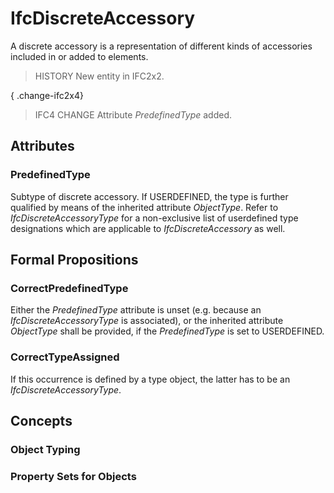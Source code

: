 # IfcDiscreteAccessory

A discrete accessory is a representation of different kinds of accessories included in or added to elements.

> HISTORY  New entity in IFC2x2.

{ .change-ifc2x4}
> IFC4 CHANGE  Attribute _PredefinedType_ added.

## Attributes

### PredefinedType
Subtype of discrete accessory.  If USERDEFINED, the type is further qualified by means of the inherited attribute _ObjectType_.  Refer to _IfcDiscreteAccessoryType_ for a non-exclusive list of userdefined type designations which are applicable to _IfcDiscreteAccessory_ as well.

## Formal Propositions

### CorrectPredefinedType
Either the _PredefinedType_ attribute is unset (e.g. because an _IfcDiscreteAccessoryType_ is associated), or the inherited attribute _ObjectType_ shall be provided, if the _PredefinedType_ is set to USERDEFINED.

### CorrectTypeAssigned
If this occurrence is defined by a type object, the latter has to be an _IfcDiscreteAccessoryType_.

## Concepts

### Object Typing



### Property Sets for Objects



